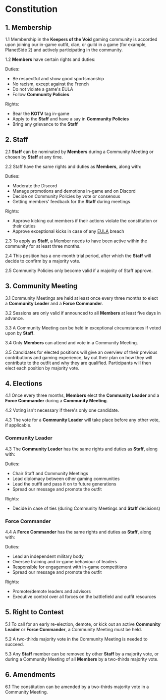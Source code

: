 # Constitution

## 1. Membership

1.1 Membership in the **Keepers of the Void** gaming community is accorded upon joining our in-game outfit, clan, or guild in a game (for example, PlanetSide 2) and actively participating in the community.

1.2 **Members** have certain rights and duties:

Duties:

* Be respectful and show good sportsmanship
* No racism, except against the French
* Do not violate a game's EULA
* Follow **Community Policies**

Rights:

* Bear the **KOTV** tag in-game
* Apply to the **Staff** and have a say in **Community Policies**
* Bring any grievance to the **Staff**

## 2. Staff

2.1 **Staff** can be nominated by **Members** during a Community Meeting or chosen by **Staff** at any time.

2.2 Staff have the same rights and duties as **Members**, along with:

Duties:

* Moderate the Discord
* Manage promotions and demotions in-game and on Discord
* Decide on Community Policies by vote or consensus
* Getting members' feedback for the **Staff** during meetings

Rights:

* Approve kicking out members if their actions violate the constitution or their duties
* Approve exceptional kicks in case of any [EULA](https://www.planetside2.com/eula) breach

2\.3 To apply as **Staff**, a Member needs to have been active within the community for at least three months.

2.4 This position has a one-month trial period, after which the **Staff** will decide to confirm by a majority vote.

2.5 Community Policies only become valid if a majority of Staff approve.

## 3. Community Meeting

3.1 Community Meetings are held at least once every three months to elect a **Community Leader** and a **Force Commander**.

3.2 Sessions are only valid if announced to all **Members** at least five days in advance.

3.3 A Community Meeting can be held in exceptional circumstances if voted upon by **Staff**.

3.4 Only **Members** can attend and vote in a Community Meeting.

3.5 Candidates for elected positions will give an overview of their previous contributions and gaming experience, lay out their plan on how they will contribute to the outfit and why they are qualified. Participants will then elect each position by majority vote.

## 4. Elections

4.1 Once every three months, **Members** elect the **Community Leader** and a **Force Commander** during a **Community Meeting**.

4.2 Voting isn't necessary if there's only one candidate.

4.3 The vote for a **Community Leader** will take place before any other vote, if applicable.

### Community Leader

4.3 The **Community Leader** has the same rights and duties as **Staff**, along with:

Duties:

* Chair Staff and Community Meetings
* Lead diplomacy between other gaming communities
* Lead the outfit and pass it on to future generations
* Spread our message and promote the outfit

Rights:

* Decide in case of ties (during Community Meetings and **Staff** decisions)

### Force Commander

4.4 A **Force Commander** has the same rights and duties as **Staff**, along with:

Duties:

* Lead an independent military body
* Oversee training and in-game behaviour of leaders
* Responsible for engagement with in-game competitions
* Spread our message and promote the outfit

Rights:

* Promote/demote leaders and advisors
* Executive control over all forces on the battlefield and outfit resources

## 5. Right to Contest

5.1 To call for an early re-election, demote, or kick out an active **Community Leader** or **Force Commander**, a Community Meeting must be held.

5.2 A two-thirds majority vote in the Community Meeting is needed to succeed.

5.3 Any **Staff** member can be removed by other **Staff** by a majority vote, or during a Community Meeting of all **Members** by a two-thirds majority vote.

## 6. Amendments

6.1 The constitution can be amended by a two-thirds majority vote in a Community Meeting.
